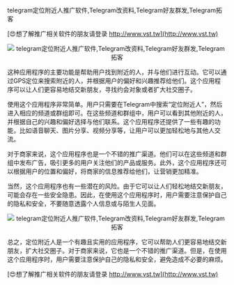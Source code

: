 telegram定位附近人推广软件,Telegram改资料,Telegram好友群发,Telegram拓客

[😍想了解推广相关软件的朋友请登录 http://www.vst.tw](http://www.vst.tw)

 <center><img src="https://vst.tw/MP4/tuiguang/png/5.png" alt="telegram定位附近人推广软件,Telegram改资料,Telegram好友群发,Telegram拓客"></center>

这种应用程序的主要功能是帮助用户找到附近的人，并与他们进行互动。它可以通过GPS定位来搜索附近的人，并根据用户的偏好和兴趣推荐给他们。这个应用程序可以让人们更容易地结交新朋友，寻找约会对象或者扩大社交圈子。

使用这个应用程序非常简单。用户只需要在Telegram中搜索“定位附近人”，然后进入相应的频道或群组即可。在这些频道和群组中，用户可以看到其他附近的人，并根据自己的兴趣和偏好选择与他们联系。这个应用程序还提供了一些有趣的功能，比如语音聊天、图片分享、视频分享等，让用户可以更加轻松地与其他人交流。

对于商家来说，这个应用程序也是一个不错的推广渠道。他们可以在这些频道和群组中发布广告，吸引更多的用户关注他们的产品或服务。此外，这个应用程序还可以根据用户的位置和偏好，将商家的信息推荐给他们，让营销更加精准。

当然，这个应用程序也有一些潜在的风险。由于它可以让人们轻松地结交新朋友，可能会存在一些安全隐患。因此，在使用这个应用程序时，用户需要注意保护自己的隐私和安全，不要随意透露个人信息或与陌生人见面。

 <center><img src="https://vst.tw/MP4/tuiguang/png/5.png" alt="telegram定位附近人推广软件,Telegram改资料,Telegram好友群发,Telegram拓客"></center>

总之，定位附近人是一个有趣且实用的应用程序，它可以帮助人们更容易地结交新朋友，扩大社交圈子。对于商家来说，它也是一个不错的推广渠道。但是，在使用这个应用程序时，用户需要注意保护自己的隐私和安全，避免造成不必要的麻烦。

[😍想了解推广相关软件的朋友请登录 http://www.vst.tw](http://www.vst.tw)



